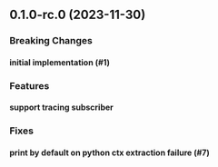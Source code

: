 ## 0.1.0-rc.0 (2023-11-30)

### Breaking Changes

#### initial implementation (#1)

### Features

#### support tracing subscriber

### Fixes

#### print by default on python ctx extraction failure (#7)
